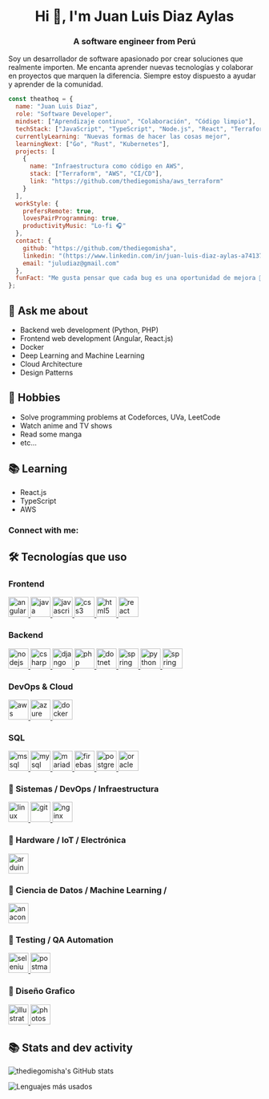 <h1 align="center">Hi 👋, I'm Juan Luis Diaz Aylas</h1>
<h3 align="center">A software engineer from Perú</h3>

Soy un desarrollador de software apasionado por crear soluciones que realmente importen. Me encanta aprender nuevas tecnologías y colaborar en proyectos que marquen la diferencia. Siempre estoy dispuesto a ayudar y aprender de la comunidad.

```javascript
const theathoq = {
  name: "Juan Luis Diaz",
  role: "Software Developer",
  mindset: ["Aprendizaje continuo", "Colaboración", "Código limpio"],
  techStack: ["JavaScript", "TypeScript", "Node.js", "React", "Terraform", "AWS"],
  currentlyLearning: "Nuevas formas de hacer las cosas mejor",
  learningNext: ["Go", "Rust", "Kubernetes"],
  projects: [
    {
      name: "Infraestructura como código en AWS",
      stack: ["Terraform", "AWS", "CI/CD"],
      link: "https://github.com/thediegomisha/aws_terraform"
    }
  ],
  workStyle: {
    prefersRemote: true,
    lovesPairProgramming: true,
    productivityMusic: "Lo-fi 🎧"
  },
  contact: {
    github: "https://github.com/thediegomisha",
    linkedin: "(https://www.linkedin.com/in/juan-luis-diaz-aylas-a74137117/)",
    email: "juludiaz@gmail.com"
  },
  funFact: "Me gusta pensar que cada bug es una oportunidad de mejora 🐛➡️✨"
};

```

## 💬 Ask me about
- Backend web development (Python, PHP)
- Frontend web development (Angular, React.js)
- Docker
- Deep Learning and Machine Learning
- Cloud Architecture
- Design Patterns

## 📅 Hobbies
- Solve programming problems at Codeforces, UVa, LeetCode
- Watch anime and TV shows
- Read some manga
- etc...

## 📚 Learning
- React.js
- TypeScript
- AWS


<h3 align="left">Connect with me:</h3>
<p align="left">
</p>

## 🛠️ Tecnologías que uso

### Frontend
<p align="left">
  <a href="https://developer.mozilla.org/en-US/docs/Web/angular" target="_blank" rel="noreferrer">
    <img src="https://skillicons.dev/icons?i=angular" alt="angular" width="40" height="40"/> </a>
   <a href="https://developer.mozilla.org/en-US/docs/Web/java" target="_blank" rel="noreferrer">
     <img src="https://skillicons.dev/icons?i=java" alt="java" width="40" height="40"/> </a> 
  <a href="https://developer.mozilla.org/en-US/docs/Web/javascript" target="_blank" rel="noreferrer">
    <img src="https://skillicons.dev/icons?i=js" alt="javascript" width="40" height="40"/> </a> 
  <a href="https://developer.mozilla.org/en-US/docs/Web/css3" target="_blank" rel="noreferrer">
    <img src="https://skillicons.dev/icons?i=css" alt="css3" width="40" height="40"/> </a> 
  <a href="https://developer.mozilla.org/en-US/docs/Web/html5" target="_blank" rel="noreferrer">
    <img src="https://skillicons.dev/icons?i=html" alt="html5" width="40" height="40"/> </a>
  <a href="https://developer.mozilla.org/en-US/docs/Web/react" target="_blank" rel="noreferrer">
    <img src="https://skillicons.dev/icons?i=react" alt="react" width="40" height="40"/> </a> 


### Backend
  <a href="https://developer.mozilla.org/en-US/docs/Web/nodejs" target="_blank" rel="noreferrer"> 
  <img src="https://skillicons.dev/icons?i=nodejs" alt="nodejs" width="40" height="40"/> </a>
  <a href="https://developer.mozilla.org/en-US/docs/Web/csharp" target="_blank" rel="noreferrer">
    <img src="https://skillicons.dev/icons?i=cs" alt="csharp" width="40" height="40"/> </a>
  <a href="https://developer.mozilla.org/en-US/docs/Web/django" target="_blank" rel="noreferrer"> 
    <img src="https://skillicons.dev/icons?i=django" alt="django" width="40" height="40"/> </a>
  <a href="https://developer.mozilla.org/en-US/docs/Web/php" target="_blank" rel="noreferrer"> 
    <img src="https://skillicons.dev/icons?i=php" alt="php" width="40" height="40"/> </a> 
  <a href="https://developer.mozilla.org/en-US/docs/Web/dotnet" target="_blank" rel="noreferrer">
    <img src="https://skillicons.dev/icons?i=dotnet" alt="dotnet" width="40" height="40"/> </a>
  <a href="https://developer.mozilla.org/en-US/docs/Web/spring" target="_blank" rel="noreferrer"> 
    <img src="https://skillicons.dev/icons?i=spring" alt="spring" width="40" height="40"/> </a>
  <a href="https://developer.mozilla.org/en-US/docs/Web/python" target="_blank" rel="noreferrer">
    <img src="https://skillicons.dev/icons?i=py" alt="python" width="40" height="40"/> </a>
    <a href="https://developer.mozilla.org/en-US/docs/Web/spring" target="_blank" rel="noreferrer"> 
    <img src="https://skillicons.dev/icons?i=spring" alt="spring" width="40" height="40"/> </a>
</p>

### DevOps & Cloud
<a href="https://developer.mozilla.org/en-US/docs/Web/aws" target="_blank" rel="noreferrer"> 
<img src="https://skillicons.dev/icons?i=aws" alt="aws" width="40" height="40"/> </a>
<a href="https://developer.mozilla.org/en-US/docs/Web/azure" target="_blank" rel="noreferrer"> 
  <img src="https://skillicons.dev/icons?i=azure" alt="azure" width="40" height="40"/> </a> 
<a href="https://developer.mozilla.org/en-US/docs/Web/docker" target="_blank" rel="noreferrer">
  <img src="https://skillicons.dev/icons?i=docker" alt="docker" width="40" height="40"/> </a> 


### SQL
 <a href="https://developer.mozilla.org/en-US/docs/Web/mssql" target="_blank" rel="noreferrer">
 <img src="https://cdn.jsdelivr.net/gh/devicons/devicon/icons/microsoftsqlserver/microsoftsqlserver-plain.svg" alt="mssql" width="40" height="40"/> </a> 
 <a href="https://developer.mozilla.org/en-US/docs/Web/mysql" target="_blank" rel="noreferrer"> 
   <img src="https://skillicons.dev/icons?i=mysql" alt="mysql" width="40" height="40"/> </a>
 <a href="https://developer.mozilla.org/en-US/docs/Web/mariadb" target="_blank" rel="noreferrer"> 
   <img src="https://cdn.jsdelivr.net/gh/devicons/devicon/icons/mysql/mysql-original-wordmark.svg" alt="mariadb" width="40" height="40"/> </a> 
 <a href="https://developer.mozilla.org/en-US/docs/Web/firebase" target="_blank" rel="noreferrer"> 
   <img src="https://skillicons.dev/icons?i=firebase" alt="firebase" width="40" height="40"/> </a>
 <a href="https://developer.mozilla.org/en-US/docs/Web/postgresql" target="_blank" rel="noreferrer"> 
   <img src="https://skillicons.dev/icons?i=postgres" alt="postgresql" width="40" height="40"/> </a>
 <a href="https://developer.mozilla.org/en-US/docs/Web/oracle" target="_blank" rel="noreferrer">
   <img src="https://cdn.jsdelivr.net/gh/devicons/devicon/icons/oracle/oracle-original.svg" alt="oracle" width="40" height="40"/> </a> 

### 🐧 Sistemas / DevOps / Infraestructura
<a href="https://developer.mozilla.org/en-US/search?q=linux" target="_blank" rel="noreferrer"> 
<img src="https://skillicons.dev/icons?i=linux" alt="linux" width="40" height="40"/> </a> 
 <a href="https://developer.mozilla.org/en-US/docs/Web/git" target="_blank" rel="noreferrer">
  <img src="https://skillicons.dev/icons?i=git" alt="git" width="40" height="40"/> </a> 
  <a href="https://developer.mozilla.org/en-US/docs/Web/nginx" target="_blank" rel="noreferrer"> 
  <img src="https://skillicons.dev/icons?i=nginx" alt="nginx" width="40" height="40"/> </a>   


### 🔧 Hardware / IoT / Electrónica
<a href="https://developer.mozilla.org/en-US/docs/Web/arduino" target="_blank" rel="noreferrer"> 
<img src="https://skillicons.dev/icons?i=arduino" alt="arduino" width="40" height="40"/> </a>

### 🧠 Ciencia de Datos / Machine Learning /

  <a href="https://developer.mozilla.org/en-US/docs/Web/anaconda" target="_blank" rel="noreferrer">
  <img src="https://skillicons.dev/icons?i=anaconda" alt="anaconda" width="40" height="40"/> </a>
 

### 🧪 Testing / QA Automation
  <a href="https://developer.mozilla.org/en-US/docs/Web/selenium" target="_blank" rel="noreferrer"> 
  <img src="https://skillicons.dev/icons?i=selenium" alt="selenium" width="40" height="40"/> </a>
  <a href="https://developer.mozilla.org/en-US/docs/Web/postman" target="_blank" rel="noreferrer"> 
    <img src="https://skillicons.dev/icons?i=postman" alt="postman" width="40" height="40"/> </a> 

### 🎨 Diseño Grafico  
  <a href="https://developer.mozilla.org/en-US/docs/Web/illustrator" target="_blank" rel="noreferrer"> 
    <img src="https://skillicons.dev/icons?i=illustrator" alt="illustrator" width="40" height="40"/> </a>  
  <a href="https://developer.mozilla.org/en-US/docs/Web/photoshop" target="_blank" rel="noreferrer">
    <img src="https://skillicons.dev/icons?i=photoshop" alt="photoshop" width="40" height="40"/> </a>  
  
  
</p>

## 📚 Stats and dev activity
![thediegomisha's GitHub stats](https://github-readme-stats.vercel.app/api?username=thediegomisha&show_icons=true&theme=radical)<p>
![Lenguajes más usados](https://github-readme-stats.vercel.app/api/top-langs/?username=thediegomisha&layout=compact&theme=tokyonight&hide_border=true)
